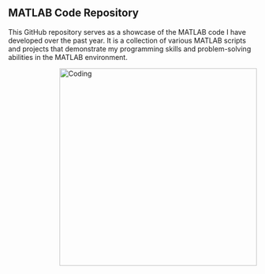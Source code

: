 ## MATLAB Code Repository

This GitHub repository serves as a showcase of the MATLAB code I have developed over the past year. It is a collection of various MATLAB scripts and projects that demonstrate my programming skills and problem-solving abilities in the MATLAB environment.




<img align="right" alt="Coding" width="400" src="https://i.imgur.com/ZY77Seh.png">
